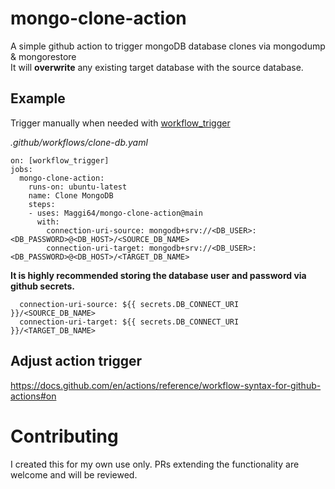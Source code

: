 # mongo-clone-action

A simple github action to trigger mongoDB database clones via mongodump & mongorestore  
It will **overwrite** any existing target database with the source database.

## Example
Trigger manually when needed with [workflow_trigger](https://github.blog/changelog/2020-07-06-github-actions-manual-triggers-with-workflow_dispatch/)

*.github/workflows/clone-db.yaml*
```
on: [workflow_trigger]
jobs:
  mongo-clone-action:
    runs-on: ubuntu-latest
    name: Clone MongoDB
    steps:
    - uses: Maggi64/mongo-clone-action@main
      with:
        connection-uri-source: mongodb+srv://<DB_USER>:<DB_PASSWORD>@<DB_HOST>/<SOURCE_DB_NAME>
        connection-uri-target: mongodb+srv://<DB_USER>:<DB_PASSWORD>@<DB_HOST>/<TARGET_DB_NAME>
```
**It is highly recommended storing the database user and password via github secrets.**

``` 
  connection-uri-source: ${{ secrets.DB_CONNECT_URI }}/<SOURCE_DB_NAME>
  connection-uri-target: ${{ secrets.DB_CONNECT_URI }}/<TARGET_DB_NAME>
```

## Adjust action trigger
https://docs.github.com/en/actions/reference/workflow-syntax-for-github-actions#on

# Contributing
I created this for my own use only. PRs extending the functionality are welcome and will be reviewed.